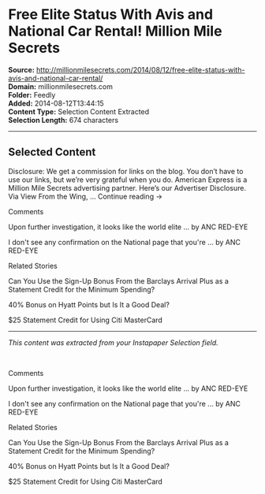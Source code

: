 # Free Elite Status With Avis and National Car Rental! Million Mile Secrets

**Source:** http://millionmilesecrets.com/2014/08/12/free-elite-status-with-avis-and-national-car-rental/  
**Domain:** millionmilesecrets.com  
**Folder:** Feedly  
**Added:** 2014-08-12T13:44:15  
**Content Type:** Selection Content Extracted  
**Selection Length:** 674 characters  


---

## Selected Content

Disclosure: We get a commission for links on the blog. You don’t have to use our links, but we’re very grateful when you do. American Express is a Million Mile Secrets advertising partner. Here’s our Advertiser Disclosure. Via View From the Wing, … Continue reading →

Comments

Upon further investigation, it looks like the world elite ... by ANC RED-EYE

I don't see any confirmation on the National page that you're ... by ANC RED-EYE

Related Stories

Can You Use the Sign-Up Bonus From the Barclays Arrival Plus as a Statement Credit for the Minimum Spending?

40% Bonus on Hyatt Points but Is It a Good Deal?

$25 Statement Credit for Using Citi MasterCard

---

*This content was extracted from your Instapaper Selection field.*

        

Comments

Upon further investigation, it looks like the world elite ... by ANC RED-EYE

I don't see any confirmation on the National page that you're ... by ANC RED-EYE

Related Stories

Can You Use the Sign-Up Bonus From the Barclays Arrival Plus as a Statement Credit for the Minimum Spending?

40% Bonus on Hyatt Points but Is It a Good Deal?

$25 Statement Credit for Using Citi MasterCard
